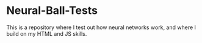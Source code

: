 # Neural-Ball-Tests
This is a repository where I test out how neural networks work, and where I build on my HTML and JS skills.
